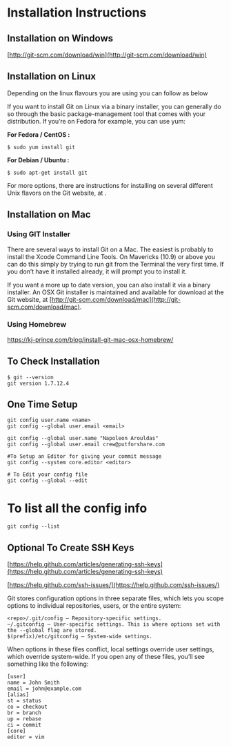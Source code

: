 # Installation Instructions

## Installation on Windows

[http://git-scm.com/download/win](http://git-scm.com/download/win)
## Installation on Linux

Depending on the linux flavours you are using you can follow as below

If you want to install Git on Linux via a binary installer, you can generally do so through the basic package-management tool that comes with your distribution. If you’re on Fedora for example, you can use yum:

**For Fedora / CentOS :**

```
$ sudo yum install git
```

**For Debian / Ubuntu :**

```
$ sudo apt-get install git
```

For more options, there are instructions for installing on several different Unix flavors on the Git website, at [](http://git-scm.com/download/linux) .

## Installation on Mac

### Using GIT Installer
There are several ways to install Git on a Mac. The easiest is probably to install the Xcode Command Line Tools. On Mavericks (10.9) or above you can do this simply by trying to run git from the Terminal the very first time. If you don’t have it installed already, it will prompt you to install it.

If you want a more up to date version, you can also install it via a binary installer. An OSX Git installer is maintained and available for download at the Git website, at [http://git-scm.com/download/mac](http://git-scm.com/download/mac).

### Using Homebrew 

https://kj-prince.com/blog/install-git-mac-osx-homebrew/

## To Check Installation

```
$ git --version
git version 1.7.12.4
```

## One Time Setup
```
git config user.name <name>
git config --global user.email <email>

git config --global user.name "Napoleon Arouldas"
git config --global user.email crew@putforshare.com

#To Setup an Editor for giving your commit message
git config --system core.editor <editor>

# To Edit your config file
git config --global --edit
```

# To list all the config info
```
git config --list
```

## Optional To Create SSH Keys
[https://help.github.com/articles/generating-ssh-keys](https://help.github.com/articles/generating-ssh-keys)

[https://help.github.com/ssh-issues/](https://help.github.com/ssh-issues/)

Git stores configuration options in three separate files, which lets you scope options to individual repositories, users, or the entire system:

    <repo>/.git/config – Repository-specific settings.
    ~/.gitconfig – User-specific settings. This is where options set with the --global flag are stored.
    $(prefix)/etc/gitconfig – System-wide settings. 

When options in these files conflict, local settings override user settings, which override system-wide. If you open any of these files, you’ll see something like the following:

```
[user] 
name = John Smith
email = john@example.com
[alias]
st = status
co = checkout
br = branch
up = rebase
ci = commit
[core]
editor = vim
```

